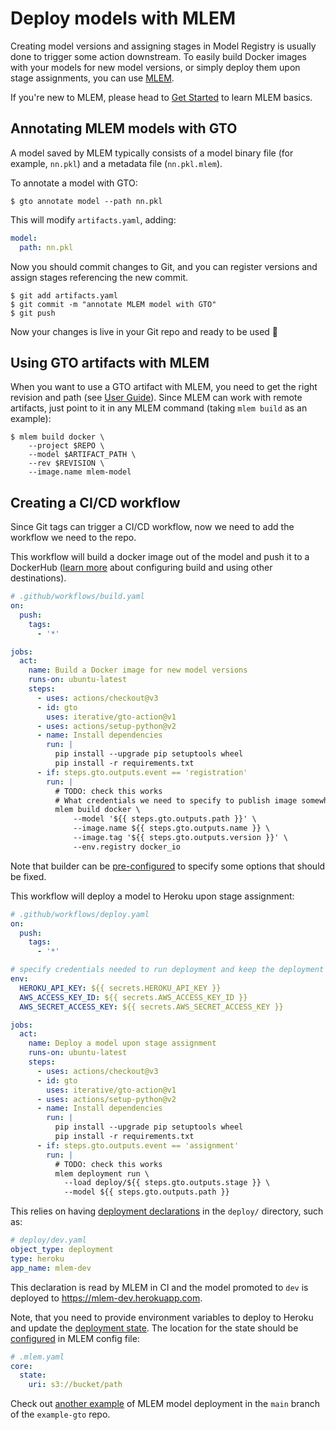 # Deploy models with MLEM

Creating model versions and assigning stages in Model Registry is usually done
to trigger some action downstream. To easily build Docker images with your
models for new model versions, or simply deploy them upon stage assignments, you
can use [MLEM](/doc).

If you're new to MLEM, please head to [Get Started](/doc/get-started) to learn
MLEM basics.

## Annotating MLEM models with GTO

A model saved by MLEM typically consists of a model binary file (for example,
`nn.pkl`) and a metadata file (`nn.pkl.mlem`).

To annotate a model with GTO:

```cli
$ gto annotate model --path nn.pkl
```

This will modify `artifacts.yaml`, adding:

```yaml
model:
  path: nn.pkl
```

Now you should commit changes to Git, and you can register versions and assign
stages referencing the new commit.

```cli
$ git add artifacts.yaml
$ git commit -m "annotate MLEM model with GTO"
$ git push
```

Now your changes is live in your Git repo and ready to be used 🙌

## Using GTO artifacts with MLEM

When you want to use a GTO artifact with MLEM, you need to get the right
revision and path (see
[User Guide](/doc/gto/user-guide#getting-artifacts-downstream)). Since MLEM can
work with remote artifacts, just point to it in any MLEM command (taking
`mlem build` as an example):

```cli
$ mlem build docker \
    --project $REPO \
    --model $ARTIFACT_PATH \
    --rev $REVISION \
    --image.name mlem-model
```

## Creating a CI/CD workflow

Since Git tags can trigger a CI/CD workflow, now we need to add the workflow we
need to the repo.

<toggle>
<tab title="GitHub: build a Docker image">

This workflow will build a docker image out of the model and push it to a
DockerHub ([learn more](/doc/user-guide/building) about configuring build and
using other destinations).

```yaml
# .github/workflows/build.yaml
on:
  push:
    tags:
      - '*'

jobs:
  act:
    name: Build a Docker image for new model versions
    runs-on: ubuntu-latest
    steps:
      - uses: actions/checkout@v3
      - id: gto
        uses: iterative/gto-action@v1
      - uses: actions/setup-python@v2
      - name: Install dependencies
        run: |
          pip install --upgrade pip setuptools wheel
          pip install -r requirements.txt
      - if: steps.gto.outputs.event == 'registration'
        run: |
          # TODO: check this works
          # What credentials we need to specify to publish image somewhere?
          mlem build docker \
              --model '${{ steps.gto.outputs.path }}' \
              --image.name ${{ steps.gto.outputs.name }} \
              --image.tag '${{ steps.gto.outputs.version }}' \
              --env.registry docker_io
```

Note that builder can be
[pre-configured](/doc/user-guide/building#pre-configured-builders) to specify
some options that should be fixed.

</tab>
<tab title="GitHub: deploy a model">

This workflow will deploy a model to Heroku upon stage assignment:

```yaml
# .github/workflows/deploy.yaml
on:
  push:
    tags:
      - '*'

# specify credentials needed to run deployment and keep the deployment state
env:
  HEROKU_API_KEY: ${{ secrets.HEROKU_API_KEY }}
  AWS_ACCESS_KEY_ID: ${{ secrets.AWS_ACCESS_KEY_ID }}
  AWS_SECRET_ACCESS_KEY: ${{ secrets.AWS_SECRET_ACCESS_KEY }}

jobs:
  act:
    name: Deploy a model upon stage assignment
    runs-on: ubuntu-latest
    steps:
      - uses: actions/checkout@v3
      - id: gto
        uses: iterative/gto-action@v1
      - uses: actions/setup-python@v2
      - name: Install dependencies
        run: |
          pip install --upgrade pip setuptools wheel
          pip install -r requirements.txt
      - if: steps.gto.outputs.event == 'assignment'
        run: |
          # TODO: check this works
          mlem deployment run \
            --load deploy/${{ steps.gto.outputs.stage }} \
            --model ${{ steps.gto.outputs.path }}
```

This relies on having [deployment declarations](/doc/user-guide/deploying) in
the `deploy/` directory, such as:

```yaml
# deploy/dev.yaml
object_type: deployment
type: heroku
app_name: mlem-dev
```

This declaration is read by MLEM in CI and the model promoted to `dev` is
deployed to https://mlem-dev.herokuapp.com.

Note, that you need to provide environment variables to deploy to Heroku and
update the [deployment state](/doc/user-guide/deploying). The location for the
state should be
[configured](/doc/user-guide/deploying#setting-up-remote-state-manager) in MLEM
config file:

```yaml
# .mlem.yaml
core:
  state:
    uri: s3://bucket/path
```

Check out [another example](https://github.com/iterative/example-gto/tree/mlem)
of MLEM model deployment in the `main` branch of the `example-gto` repo.

</tab>
</toggle>
